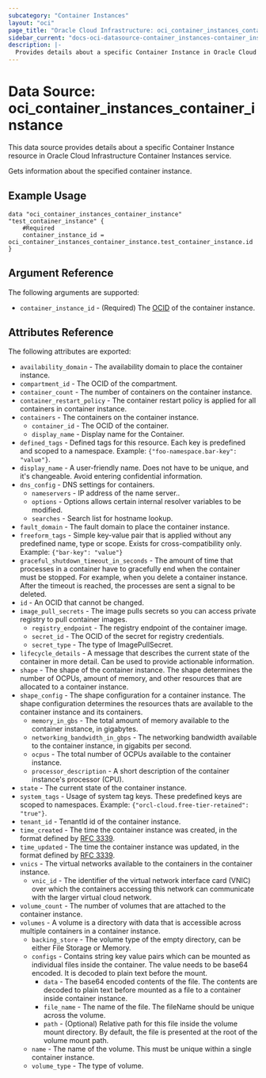 ```yaml
---
subcategory: "Container Instances"
layout: "oci"
page_title: "Oracle Cloud Infrastructure: oci_container_instances_container_instance"
sidebar_current: "docs-oci-datasource-container_instances-container_instance"
description: |-
  Provides details about a specific Container Instance in Oracle Cloud Infrastructure Container Instances service
---
```


# Data Source: oci_container_instances_container_instance
This data source provides details about a specific Container Instance resource in Oracle Cloud Infrastructure Container Instances service.

Gets information about the specified container instance.

## Example Usage

```hcl
data "oci_container_instances_container_instance" "test_container_instance" {
	#Required
	container_instance_id = oci_container_instances_container_instance.test_container_instance.id
}
```

## Argument Reference

The following arguments are supported:

* `container_instance_id` - (Required) The [OCID](https://docs.cloud.oracle.com/iaas/Content/General/Concepts/identifiers.htm) of the container instance.


## Attributes Reference

The following attributes are exported:

* `availability_domain` - The availability domain to place the container instance.
* `compartment_id` - The OCID of the compartment.
* `container_count` - The number of containers on the container instance.
* `container_restart_policy` - The container restart policy is applied for all containers in container instance.
* `containers` - The containers on the container instance.
	* `container_id` - The OCID of the container.
	* `display_name` - Display name for the Container.
* `defined_tags` - Defined tags for this resource. Each key is predefined and scoped to a namespace. Example: `{"foo-namespace.bar-key": "value"}`. 
* `display_name` - A user-friendly name. Does not have to be unique, and it's changeable. Avoid entering confidential information.
* `dns_config` - DNS settings for containers.
	* `nameservers` - IP address of the name server..
	* `options` - Options allows certain internal resolver variables to be modified.
	* `searches` - Search list for hostname lookup.
* `fault_domain` - The fault domain to place the container instance.
* `freeform_tags` - Simple key-value pair that is applied without any predefined name, type or scope. Exists for cross-compatibility only. Example: `{"bar-key": "value"}` 
* `graceful_shutdown_timeout_in_seconds` - The amount of time that processes in a container have to gracefully end when the container must be stopped. For example, when you delete a container instance. After the timeout is reached, the processes are sent a signal to be deleted.
* `id` - An OCID that cannot be changed.
* `image_pull_secrets` - The image pulls secrets so you can access private registry to pull container images.
	* `registry_endpoint` - The registry endpoint of the container image.
	* `secret_id` - The OCID of the secret for registry credentials.
	* `secret_type` - The type of ImagePullSecret.
* `lifecycle_details` - A message that describes the current state of the container in more detail. Can be used to provide actionable information. 
* `shape` - The shape of the container instance. The shape determines the number of OCPUs, amount of memory, and other resources that are allocated to a container instance.
* `shape_config` - The shape configuration for a container instance. The shape configuration determines the resources thats are available to the container instance and its containers. 
	* `memory_in_gbs` - The total amount of memory available to the container instance, in gigabytes. 
	* `networking_bandwidth_in_gbps` - The networking bandwidth available to the container instance, in gigabits per second. 
	* `ocpus` - The total number of OCPUs available to the container instance. 
	* `processor_description` - A short description of the container instance's processor (CPU). 
* `state` - The current state of the container instance.
* `system_tags` - Usage of system tag keys. These predefined keys are scoped to namespaces. Example: `{"orcl-cloud.free-tier-retained": "true"}`. 
* `tenant_id` - TenantId id of the container instance.
* `time_created` - The time the container instance was created, in the format defined by [RFC 3339](https://tools.ietf.org/rfc/rfc3339).
* `time_updated` - The time the container instance was updated, in the format defined by [RFC 3339](https://tools.ietf.org/rfc/rfc3339).
* `vnics` - The virtual networks available to the containers in the container instance.
	* `vnic_id` - The identifier of the virtual network interface card (VNIC) over which the containers accessing this network can communicate with the larger virtual cloud network. 
* `volume_count` - The number of volumes that are attached to the container instance.
* `volumes` - A volume is a directory with data that is accessible across multiple containers in a container instance. 
	* `backing_store` - The volume type of the empty directory, can be either File Storage or Memory.
	* `configs` - Contains string key value pairs which can be mounted as individual files inside the container. The value needs to be base64 encoded. It is decoded to plain text before the mount. 
		* `data` - The base64 encoded contents of the file. The contents are decoded to plain text before mounted as a file to a container inside container instance. 
		* `file_name` - The name of the file. The fileName should be unique across the volume. 
		* `path` - (Optional) Relative path for this file inside the volume mount directory. By default, the file is presented at the root of the volume mount path. 
	* `name` - The name of the volume. This must be unique within a single container instance. 
	* `volume_type` - The type of volume.

